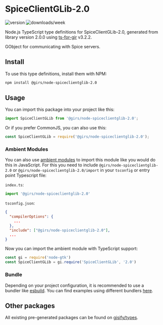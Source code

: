 
# SpiceClientGLib-2.0

![version](https://img.shields.io/npm/v/@girs/node-spiceclientglib-2.0)
![downloads/week](https://img.shields.io/npm/dw/@girs/node-spiceclientglib-2.0)


Node.js TypeScript type definitions for SpiceClientGLib-2.0, generated from library version 2.0.0 using [ts-for-gir](https://github.com/gjsify/ts-for-gir) v3.2.2.

GObject for communicating with Spice servers.

## Install

To use this type definitions, install them with NPM:
```bash
npm install @girs/node-spiceclientglib-2.0
```

## Usage

You can import this package into your project like this:
```ts
import SpiceClientGLib from '@girs/node-spiceclientglib-2.0';
```

Or if you prefer CommonJS, you can also use this:
```ts
const SpiceClientGLib = require('@girs/node-spiceclientglib-2.0');
```

### Ambient Modules

You can also use [ambient modules](https://github.com/gjsify/ts-for-gir/tree/main/packages/cli#ambient-modules) to import this module like you would do this in JavaScript.
For this you need to include `@girs/node-spiceclientglib-2.0` or `@girs/node-spiceclientglib-2.0/import` in your `tsconfig` or entry point Typescript file:

`index.ts`:
```ts
import '@girs/node-spiceclientglib-2.0'
```

`tsconfig.json`:
```json
{
  "compilerOptions": {
    ...
  },
  "include": ["@girs/node-spiceclientglib-2.0"],
  ...
}
```

Now you can import the ambient module with TypeScript support: 

```ts
const gi = require('node-gtk')
const SpiceClientGLib = gi.require('SpiceClientGLib', '2.0')
```


### Bundle

Depending on your project configuration, it is recommended to use a bundler like [esbuild](https://esbuild.github.io/). You can find examples using different bundlers [here](https://github.com/gjsify/ts-for-gir/tree/main/examples).

## Other packages

All existing pre-generated packages can be found on [gjsify/types](https://github.com/gjsify/types).

